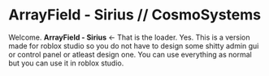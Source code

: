 # ArrayField - Sirius // CosmoSystems
Welcome. **ArrayField - Sirius** <- That is the loader. Yes. This is a version made for roblox studio so you do not have to design some shitty admin gui or control panel or atleast design one. You can use everything as normal but you can use it in roblox studio.
